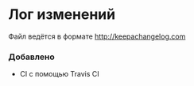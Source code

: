 # Лог изменений

Файл ведётся в формате http://keepachangelog.com

### Добавлено

- CI с помощью Travis CI
